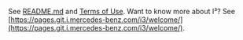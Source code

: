 See [README.md](https://git.i.mercedes-benz.com/i3/i3-monitoring/blob/master/README.md) and [Terms of Use](https://git.i.mercedes-benz.com/i3/i3-monitoring/blob/master/README.md#terms-of-use). Want to know more about I³? See [https://pages.git.i.mercedes-benz.com/i3/welcome/](https://pages.git.i.mercedes-benz.com/i3/welcome/).
